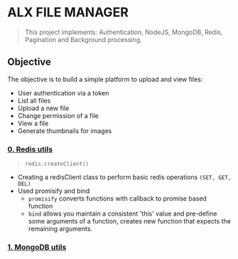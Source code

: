 # ALX FILE MANAGER

> This project implements: Authentication, NodeJS, MongoDB, Redis, Pagination and Background processing.

## Objective

The objective is to build a simple platform to upload and view files:

- User authentication via a token
- List all files
- Upload a new file
- Change permission of a file
- View a file
- Generate thumbnails for images

### [0. Redis utils](./utils/redis.js "redis.js")

> `redis.createClient()` 
- Creating a redisClient class to perform basic redis operations `(SET, GET, DEL)`
- Used promisify and bind
    - `promisify` converts functions with callback to promise based function
    - `bind` allows you maintain a consistent 'this' value and pre-define some arguments of a function, creates new function that expects the remaining arguments.

### [1. MongoDB utils](./utils/db.js "db.js")

